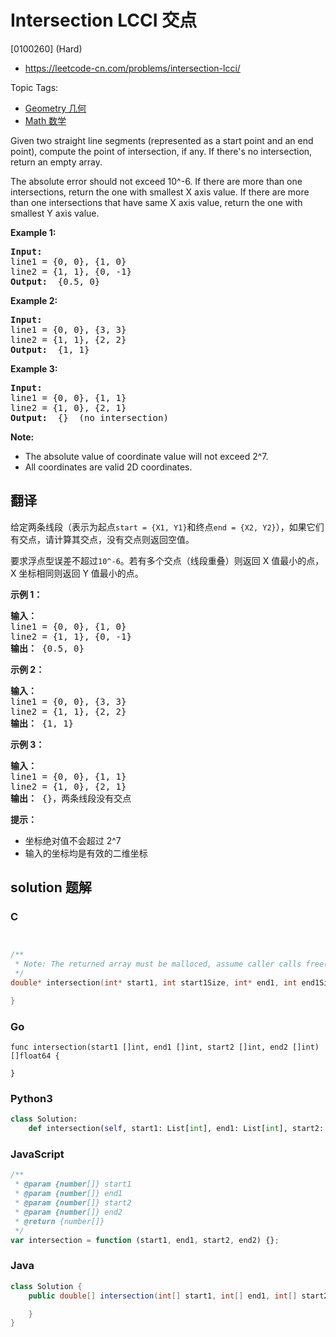 # Intersection LCCI 交点

[0100260] (Hard)

- https://leetcode-cn.com/problems/intersection-lcci/

Topic Tags:

- [Geometry 几何](https://leetcode-cn.com/tag/geometry/)
- [Math 数学](https://leetcode-cn.com/tag/math/)

Given two straight line segments (represented as a start point and an end point), compute the point of intersection, if any. If there's no intersection, return an empty array.

The absolute error should not exceed 10^-6. If there are more than one intersections, return the one with smallest X axis value. If there are more than one intersections that have same X axis value, return the one with smallest Y axis value.

**Example 1:**

<pre><strong>Input: </strong>
line1 = {0, 0}, {1, 0}
line2 = {1, 1}, {0, -1}
<strong>Output: </strong> {0.5, 0}
</pre>

**Example 2:**

<pre><strong>Input: </strong>
line1 = {0, 0}, {3, 3}
line2 = {1, 1}, {2, 2}
<strong>Output: </strong> {1, 1}
</pre>

**Example 3:**

<pre><strong>Input: </strong>
line1 = {0, 0}, {1, 1}
line2 = {1, 0}, {2, 1}
<strong>Output: </strong> {}  (no intersection)
</pre>

**Note:**

- The absolute value of coordinate value will not exceed 2^7.
- All coordinates are valid 2D coordinates.

## 翻译

给定两条线段（表示为起点`start = {X1, Y1}`和终点`end = {X2, Y2}`），如果它们有交点，请计算其交点，没有交点则返回空值。

要求浮点型误差不超过`10^-6`。若有多个交点（线段重叠）则返回 X 值最小的点，X 坐标相同则返回 Y 值最小的点。

**示例 1：**

<pre><strong>输入：</strong>
line1 = {0, 0}, {1, 0}
line2 = {1, 1}, {0, -1}
<strong>输出：</strong> {0.5, 0}
</pre>

**示例 2：**

<pre><strong>输入：</strong>
line1 = {0, 0}, {3, 3}
line2 = {1, 1}, {2, 2}
<strong>输出：</strong> {1, 1}
</pre>

**示例 3：**

<pre><strong>输入：</strong>
line1 = {0, 0}, {1, 1}
line2 = {1, 0}, {2, 1}
<strong>输出：</strong> {}，两条线段没有交点
</pre>

**提示：**

- 坐标绝对值不会超过 2^7
- 输入的坐标均是有效的二维坐标

## solution 题解

### C

```c


/**
 * Note: The returned array must be malloced, assume caller calls free().
 */
double* intersection(int* start1, int start1Size, int* end1, int end1Size, int* start2, int start2Size, int* end2, int end2Size, int* returnSize){

}


```

### Go

```golang
func intersection(start1 []int, end1 []int, start2 []int, end2 []int) []float64 {

}
```

### Python3

```python
class Solution:
    def intersection(self, start1: List[int], end1: List[int], start2: List[int], end2: List[int]) -> List[float]:
```

### JavaScript

```javascript
/**
 * @param {number[]} start1
 * @param {number[]} end1
 * @param {number[]} start2
 * @param {number[]} end2
 * @return {number[]}
 */
var intersection = function (start1, end1, start2, end2) {};
```

### Java

```java
class Solution {
    public double[] intersection(int[] start1, int[] end1, int[] start2, int[] end2) {

    }
}
```
